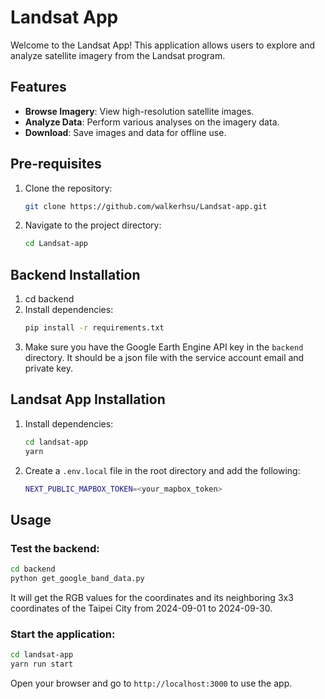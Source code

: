 # Landsat App

Welcome to the Landsat App! This application allows users to explore and analyze satellite imagery from the Landsat program.

## Features

- **Browse Imagery**: View high-resolution satellite images.
- **Analyze Data**: Perform various analyses on the imagery data.
- **Download**: Save images and data for offline use.

## Pre-requisites

1. Clone the repository:
   ```sh
   git clone https://github.com/walkerhsu/Landsat-app.git
   ```
2. Navigate to the project directory:
   ```sh
   cd Landsat-app
   ```

## Backend Installation

1. cd backend
2. Install dependencies:
   ```sh
   pip install -r requirements.txt
   ```
3. Make sure you have the Google Earth Engine API key in the `backend` directory.
It should be a json file with the service account email and private key.

## Landsat App Installation

1. Install dependencies:
   ```sh
   cd landsat-app
   yarn
   ```
2. Create a `.env.local` file in the root directory and add the following:
   ```sh
   NEXT_PUBLIC_MAPBOX_TOKEN=<your_mapbox_token>
   ```

## Usage

### Test the backend:

```sh
cd backend
python get_google_band_data.py
```

It will get the RGB values for the coordinates and its neighboring 3x3 coordinates of the Taipei City from 2024-09-01 to 2024-09-30.

### Start the application:

```sh
cd landsat-app
yarn run start
```

Open your browser and go to `http://localhost:3000` to use the app.
